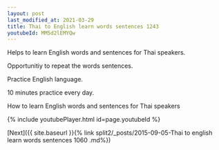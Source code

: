 ```yaml
---
layout: post
last_modified_at: 2021-03-29
title: Thai to English learn words sentences 1243 
youtubeId: MM5d2lEMYQw
---
```

 
 
Helps to learn English words and sentences for Thai speakers.

Opportunitiy to repeat the words sentences. 

Practice English language. 
 
10 minutes practice every day. 
 
How to learn English words and sentences for Thai speakers 
 
{% include youtubePlayer.html id=page.youtubeId %}
 
 
[Next]({{ site.baseurl }}{% link  split2/_posts/2015-09-05-Thai to english learn words sentences 1060 .md%})
 
